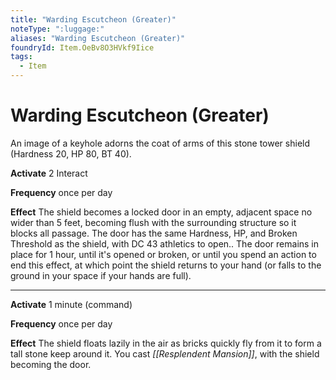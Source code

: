 ```yaml
---
title: "Warding Escutcheon (Greater)"
noteType: ":luggage:"
aliases: "Warding Escutcheon (Greater)"
foundryId: Item.OeBv8O3HVkf9Iice
tags:
  - Item
---
```


# Warding Escutcheon (Greater)

An image of a keyhole adorns the coat of arms of this stone tower shield (Hardness 20, HP 80, BT 40).

**Activate** 2 Interact

**Frequency** once per day

**Effect** The shield becomes a locked door in an empty, adjacent space no wider than 5 feet, becoming flush with the surrounding structure so it blocks all passage. The door has the same Hardness, HP, and Broken Threshold as the shield, with DC 43 athletics to open.. The door remains in place for 1 hour, until it's opened or broken, or until you spend an action to end this effect, at which point the shield returns to your hand (or falls to the ground in your space if your hands are full).

* * *

**Activate** 1 minute (command)

**Frequency** once per day

**Effect** The shield floats lazily in the air as bricks quickly fly from it to form a tall stone keep around it. You cast _[[Resplendent Mansion]]_, with the shield becoming the door.

